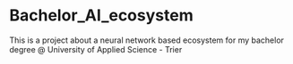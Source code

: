 # Bachelor_AI_ecosystem
This is a project about a neural network based ecosystem for my bachelor degree @ University of Applied Science - Trier

